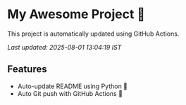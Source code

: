 # My Awesome Project 🚀

This project is automatically updated using GitHub Actions.

_Last updated: 2025-08-01 13:04:19 IST_

## Features
- Auto-update README using Python 🐍
- Auto Git push with GitHub Actions 🤖
